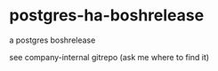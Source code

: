 # postgres-ha-boshrelease
a postgres boshrelease

see company-internal gitrepo (ask me where to find it)
